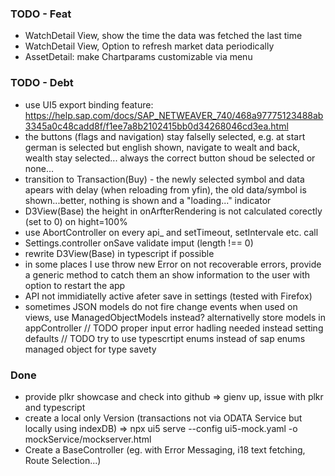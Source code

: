 ### TODO - Feat
+ WatchDetail View, show the time the data was fetched the last time
+ WatchDetail View, Option to refresh market data periodically
+ AssetDetail: make Chartparams customizable via menu

### TODO - Debt
+ use UI5 export binding feature: https://help.sap.com/docs/SAP_NETWEAVER_740/468a97775123488ab3345a0c48cadd8f/f1ee7a8b2102415bb0d34268046cd3ea.html
+ the buttons (flags and navigation) stay falselly selected, e.g. at start german is selected but english shown, navigate to wealt and back, wealth stay selected... always the correct button shoud be selected or none...
+ transition to Transaction(Buy) - the newly selected symbol and data apears with delay (when reloading from yfin), the old data/symbol is shown...better, nothing is shown and a "loading..." indicator
+ D3View(Base) the height in onArfterRendering is not calculated corectly (set to 0) on hight=100%
+ use AbortController on every api_ and setTimeout, setIntervale etc. call
+ Settings.controller onSave validate imput (length !== 0)
+ rewrite D3View(Base) in typescript if possible
+ in some places I use throw new Error on not recoverable errors, provide a generic method to catch them an show information to the user with option to restart the app
+ API not immidiatelly active afeter save in settings (tested with Firefox)
+ sometimes JSON models do not fire change events when used on views, use ManagedObjectModels instead? alternativelly store models in appController
      // TODO proper input error hadling needed instead setting defaults
      // TODO try to use typescrtipt enums instead of sap enums managed object for type savety

### Done
- provide plkr showcase and check into github
    => gienv up, issue with plkr and typescript
- create a local only Version (transactions not via ODATA Service but locally using indexDB)
    => npx ui5 serve --config ui5-mock.yaml -o mockService/mockserver.html
- Create a BaseController (eg. with Error Messaging, i18 text fetching, Route Selection...)